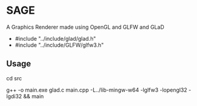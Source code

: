 # SAGE

A Graphics Renderer made using OpenGL and GLFW and GLaD

- #include "../include/glad/glad.h"
- #include "../include/GLFW/glfw3.h"

## Usage
cd src

g++ -o main.exe glad.c main.cpp -L../lib-mingw-w64 -lglfw3 -lopengl32 -lgdi32 && main
